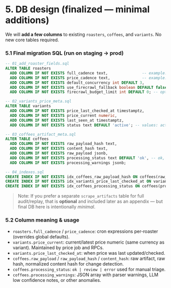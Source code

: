 # 5. DB design (finalized — minimal additions)

We will **add a few columns** to existing `roasters`, `coffees`, and `variants`. No new core tables required.

### 5.1 Final migration SQL (run on staging → prod)

```sql
-- 01_add_roaster_fields.sql
ALTER TABLE roasters
  ADD COLUMN IF NOT EXISTS full_cadence text,               -- example: '0 3 1 * *' (monthly 03:00 UTC on day 1)
  ADD COLUMN IF NOT EXISTS price_cadence text,              -- example: '0 4 * * 0' (weekly Sun 04:00 UTC)
  ADD COLUMN IF NOT EXISTS default_concurrency int DEFAULT 3,
  ADD COLUMN IF NOT EXISTS use_firecrawl_fallback boolean DEFAULT false,
  ADD COLUMN IF NOT EXISTS firecrawl_budget_limit int DEFAULT 0; -- optional monthly units

-- 02_variants_price_meta.sql
ALTER TABLE variants
  ADD COLUMN IF NOT EXISTS price_last_checked_at timestamptz,
  ADD COLUMN IF NOT EXISTS price_current numeric,
  ADD COLUMN IF NOT EXISTS last_seen_at timestamptz,
  ADD COLUMN IF NOT EXISTS status text DEFAULT 'active'; -- values: active, archived, missing, review

-- 03_coffees_artifact_meta.sql
ALTER TABLE coffees
  ADD COLUMN IF NOT EXISTS raw_payload_hash text,
  ADD COLUMN IF NOT EXISTS content_hash text,
  ADD COLUMN IF NOT EXISTS raw_payload jsonb,
  ADD COLUMN IF NOT EXISTS processing_status text DEFAULT 'ok', -- ok, review, error
  ADD COLUMN IF NOT EXISTS processing_warnings jsonb;

-- 04_indexes.sql
CREATE INDEX IF NOT EXISTS idx_coffees_raw_payload_hash ON coffees(raw_payload_hash);
CREATE INDEX IF NOT EXISTS idx_variants_price_last_checked_at ON variants(price_last_checked_at);
CREATE INDEX IF NOT EXISTS idx_coffees_processing_status ON coffees(processing_status);
```

> Note: If you prefer a separate `scrape_artifacts` table for full audit/replay, that is **optional** and included later as an appendix — but final DB here is intentionally *minimal*.

### 5.2 Column meaning & usage

* `roasters.full_cadence` / `price_cadence`: cron expressions per-roaster (overrides global defaults).
* `variants.price_current`: current/latest price numeric (same currency as variant). Maintained by price job and RPCs.
* `variants.price_last_checked_at`: when price was last updated/checked.
* `coffees.raw_payload` / `raw_payload_hash` / `content_hash`: raw artifact, raw hash, normalized content hash for change detection.
* `coffees.processing_status`: `ok | review | error` used for manual triage.
* `coffees.processing_warnings`: JSON array with parser warnings, LLM low confidence notes, or other anomalies.
